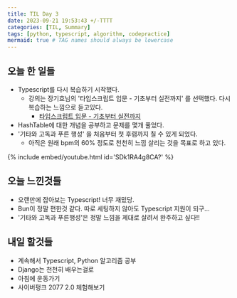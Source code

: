 ```yaml
---
title: TIL Day 3
date: 2023-09-21 19:53:43 +/-TTTT
categories: [TIL, Summary]
tags: [python, typescript, algorithm, codepractice]
mermaid: true # TAG names should always be lowercase
---
```


## 오늘 한 일들

- Typescript를 다시 복습하기 시작했다.
  - 강의는 장기효님의 '타입스크립트 입문 - 기초부터 실전까지' 를 선택했다. 다시 복습하는 느낌으로 듣고있다.
    - [타입스크립트 입문 - 기초부터 실전까지](https://www.inflearn.com/course/%ED%83%80%EC%9E%85%EC%8A%A4%ED%81%AC%EB%A6%BD%ED%8A%B8-%EC%9E%85%EB%AC%B8/dashboard)
- HashTable에 대한 개념을 공부하고 문제를 몇개 풀었다.
- '기타와 고독과 푸른 행성' 을 처음부터 첫 후렴까지 칠 수 있게 되었다.
  - 아직은 원래 bpm의 60% 정도로 천천히 느낌 살리는 것을 목표로 하고 있다.

{% include embed/youtube.html id='SDk1RA4g8CA?' %}

## 오늘 느낀것들

- 오랜만에 잡아보는 Typescript! 너무 재밌당.
- Bun이 정말 편한것 같다. 따로 세팅하지 않아도 Typescript 지원이 되구...
- '기타와 고독과 푸른행성'은 정말 느낌을 제대로 살려서 완주하고 싶다!!

## 내일 할것들

- 계속해서 Typescript, Python 알고리즘 공부
- Django는 천천히 배우는걸로
- 아침에 운동가기
- 사이버펑크 2077 2.0 체험해보기
